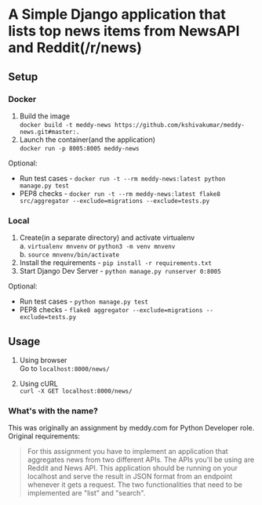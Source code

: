 # A Simple Django application that lists top news items from NewsAPI and Reddit(/r/news)

## Setup
### Docker
1. Build the image  
`docker build -t meddy-news https://github.com/kshivakumar/meddy-news.git#master:.`
2. Launch the container(and the application)   
`docker run -p 8005:8005 meddy-news`  

Optional:
- Run test cases - `docker run -t --rm meddy-news:latest python manage.py test`
- PEP8 checks - `docker run -t --rm meddy-news:latest flake8 src/aggregator --exclude=migrations --exclude=tests.py`

### Local 
1. Create(in a separate directory) and activate virtualenv  
  a. `virtualenv mnvenv` or `python3 -m venv mnvenv`  
  b. `source mnvenv/bin/activate`  
2. Install the requirements - `pip install -r requirements.txt`  
3. Start Django Dev Server - `python manage.py runserver 0:8005`  

Optional:    
- Run test cases - `python manage.py test`  
- PEP8 checks - `flake8 aggregator --exclude=migrations --exclude=tests.py`

## Usage
1. Using browser  
Go to `localhost:8000/news/`

2. Using cURL  
`curl -X GET localhost:8000/news/`

### What's with the name?
This was originally an assignment by meddy.com for Python Developer role.   
Original requirements:
> For this assignment you have to implement an application that aggregates news from two different APIs. The APIs you'll be using are Reddit and News API. This application should be running on your localhost and serve the result in JSON format from an endpoint whenever it gets a request. The two functionalities that need to be implemented are "list" and "search".  
